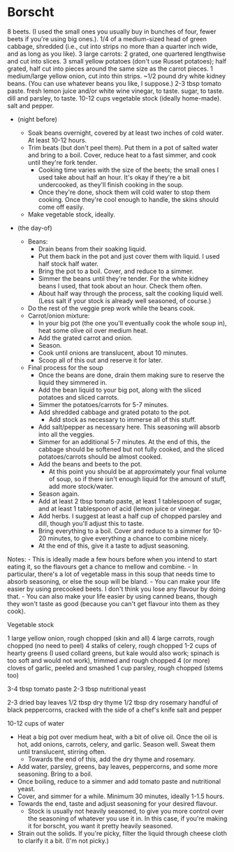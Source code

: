 # Borscht

8 beets. (I used the small ones you usually buy in bunches of four, fewer beets if you're using big ones.).
1/4 of a medium-sized head of green cabbage, shredded (i.e., cut into strips no more than a quarter inch wide, and as long as you like).
3 large carrots: 2 grated, one quartered lengthwise and cut into slices. 
3 small yellow potatoes (don't use Russet potatoes); half grated, half cut into pieces around the same size as the carrot pieces.
1 medium/large yellow onion, cut into thin strips.
~1/2 pound dry white kidney beans. (You can use whatever beans you like, I suppose.)
2-3 tbsp tomato paste.
fresh lemon juice and/or white wine vinegar, to taste.
sugar, to taste.
dill and parsley, to taste.
10-12 cups vegetable stock (ideally home-made).
salt and pepper. 

- (night before) 
	- Soak beans overnight, covered by at least two inches of cold water. At least 10-12 hours.
	- Trim beats (but don't peel them). Put them in a pot of salted water and bring to a boil. Cover, reduce heat to a fast simmer, and cook until they're fork tender.
		- Cooking time varies with the size of the beets; the small ones I used take about half an hour. It's okay if they're a bit undercooked, as they'll finish cooking in the soup.
		- Once they're done, shock them will cold water to stop them cooking. Once they're cool enough to handle, the skins should come off easily. 
	- Make vegetable stock, ideally.

- (the day-of)
	- Beans:
		- Drain beans from their soaking liquid. 
		- Put them back in the pot and just cover them with liquid. I used half stock half water. 
		- Bring the pot to a boil. Cover, and reduce to a simmer. 
		- Simmer the beans until they're tender. For the white kidney beans I used, that took about an hour. Check them often. 
		- About half way through the process, salt the cooking liquid well. (Less salt if your stock is already well seasoned, of course.)
	- Do the rest of the veggie prep work while the beans cook. 
	- Carrot/onion mixture:
		- In your big pot (the one you'll eventually cook the whole soup in), heat some olive oil over medium heat. 
		- Add the grated carrot and onion. 
		- Season. 
		- Cook until onions are translucent, about 10 minutes. 
		- Scoop all of this out and reserve it for later. 
	- Final process for the soup
		- Once the beans are done, drain them making sure to reserve the liquid they simmered in. 
		- Add the bean liquid to your big pot, along with the sliced potatoes and sliced carrots. 
		- Simmer the potatoes/carrots for 5-7 minutes.
		- Add shredded cabbage and grated potato to the pot. 
			- Add stock as necessary to immerse all of this stuff.
		- Add salt/pepper as necessary here. This seasoning will absorb into all the veggies.
		- Simmer for an additional 5-7 minutes. At the end of this, the cabbage should be softened but not fully cooked, and the sliced potatoes/carrots should be almost cooked.
		- Add the beans and beets to the pot. 
			- At this point you should be at approximately your final volume of soup, so if there isn't enough liquid for the amount of stuff, add more stock/water.
		- Season again. 
		- Add at least 2 tbsp tomato paste, at least 1 tablespoon of sugar, and at least 1 tablespoon of acid (lemon juice or vinegar.
		- Add herbs. I suggest at least a half cup of chopped parsley and dill, though you'll adjust this to taste.
		- Bring everything to a boil. Cover and reduce to a simmer for 10-20 minutes, to give everything a chance to combine nicely. 
		- At the end of this, give it a taste to adjust seasoning. 

Notes:
	- This is ideally made a few hours before when you intend to start eating it, so the flavours get a chance to mellow and combine. 
		- In particular, there's a lot of vegetable mass in this soup that needs time to absorb seasoning, or else the soup will be bland. 
	- You can make your life easier by using precooked beets. I don't think you lose any flavour by doing that. 
	- You can also make your life easier by using canned beans, though they won't taste as good (because you can't get flavour into them as they cook).



Vegetable stock

1 large yellow onion, rough chopped (skin and all)
4 large carrots, rough chopped (no need to peel)
4 stalks of celery, rough chopped
1-2 cups of hearty greens (I used collard greens, but kale would also work; spinach is too soft and would not work), trimmed and rough chopped
4 (or more) cloves of garlic, peeled and smashed
1 cup parsley, rough chopped (stems too)

3-4 tbsp tomato paste
2-3 tbsp nutritional yeast

2-3 dried bay leaves
1/2 tbsp dry thyme
1/2 tbsp dry rosemary
handful of black peppercorns, cracked with the side of a chef's knife
salt and pepper

10-12 cups of water

- Heat a big pot over medium heat, with a bit of olive oil. Once the oil is hot, add onions, carrots, celery, and garlic. Season well. Sweat them until translucent, stirring often.
	- Towards the end of this, add the dry thyme and rosemary.
- Add water, parsley, greens, bay leaves, peppercorns, and some more seasoning. Bring to a boil.
- Once boiling, reduce to a simmer and add tomato paste and nutritional yeast.
- Cover, and simmer for a while. Minimum 30 minutes, ideally 1-1.5 hours. 
- Towards the end, taste and adjust seasoning for your desired flavour.
	- Stock is usually not heavily seasoned, to give you more control over the seasoning of whatever you use it in. In this case, if you're making it for borscht, you want it pretty heavily seasoned.
- Strain out the solids. If you're picky, filter the liquid through cheese cloth to clarify it a bit. (I'm not picky.)